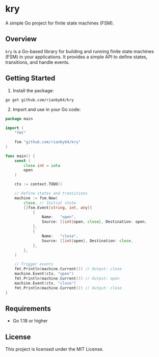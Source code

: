 # kry

A simple Go project for finite state machines (FSM).

## Overview

`kry` is a Go-based library for building and running finite state machines (FSM) in your applications. It provides a simple API to define states, transitions, and handle events.

## Getting Started

1. Install the package:
```sh
go get github.com/rianby64/kry
```

2. Import and use in your Go code:

```go
package main

import (
    "fmt"

    fsm "github.com/rianby64/kry"
)

func main() {
    const (
        close int = iota
        open
    )

    ctx := context.TODO()

    // Define states and transitions
    machine := fsm.New(
		close, // Initial state
		[]fsm.Event[string, int, any]{
			{
				Name:   "open",
				Source: []int{open, close}, Destination: open,
			},
			{
				Name:   "close",
				Source: []int{open}, Destination: close,
			},
		},
	)

    // Trigger events
    fmt.Println(machine.Current()) // Output: close
    machine.Event(ctx, "open")
    fmt.Println(machine.Current()) // Output: open
    machine.Event(ctx, "close")
    fmt.Println(machine.Current()) // Output: close
}
```

## Requirements

- Go 1.18 or higher

## License

This project is licensed under the MIT License.
